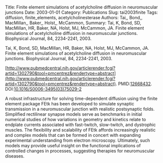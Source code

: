 Title: Finite element simulations of acetylcholine diffusion in neuromuscular junctions
Date: 2003-01-01
Category: Publications
Slug: tai2003finite
Tags: diffusion, finite_elements, acetylcholinesterase
Authors: Tai,, Bond,, MacMillan,, Baker,, Holst,, McCammon,
Summary: Tai, K, Bond, SD, MacMillan, HR, Baker, NA, Holst, MJ, McCammon, JA. Finite element simulations of acetylcholine diffusion in neuromuscular junctions. Biophysical Journal, 84, 2234-2241, 2003. 

Tai, K, Bond, SD, MacMillan, HR, Baker, NA, Holst, MJ, McCammon, JA. Finite element simulations of acetylcholine diffusion in neuromuscular junctions. Biophysical Journal, 84, 2234-2241, 2003. 

[http://www.pubmedcentral.nih.gov/articlerender.fcgi?artid=1302790&tool=pmcentrez&rendertype=abstract](http://www.pubmedcentral.nih.gov/articlerender.fcgi?artid=1302790&tool=pmcentrez&rendertype=abstract). PMID:[12668432](http://www.ncbi.nlm.nih.gov/pubmed/12668432). DOI:[10.1016/S0006-3495(03)75029-2](http://dx.doi.org/10.1016/S0006-3495(03)75029-2)

A robust infrastructure for solving time-dependent diffusion using the finite element package FEtk has been developed to simulate synaptic transmission in a neuromuscular junction with realistic postsynaptic folds. Simplified rectilinear synapse models serve as benchmarks in initial numerical studies of how variations in geometry and kinetics relate to endplate currents associated with fast-twitch, slow-twitch, and dystrophic muscles. The flexibility and scalability of FEtk affords increasingly realistic and complex models that can be formed in concert with expanding experimental understanding from electron microscopy. Ultimately, such models may provide useful insight on the functional implications of controlled changes in processes, suggesting therapies for neuromuscular diseases.
